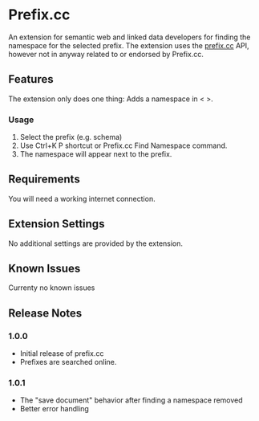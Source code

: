# Prefix.cc

An extension for semantic web and linked data developers for finding the namespace for the selected prefix. The extension uses the [prefix.cc](http://prefix.cc) API, however not in anyway related to or endorsed by Prefix.cc. 

## Features

The extension only does one thing: Adds a namespace in < >.

### Usage
1. Select the prefix (e.g. schema)
2. Use Ctrl+K P shortcut or Prefix.cc Find Namespace command.
3. The namespace will appear next to the prefix.

## Requirements

You will need a working internet connection.

## Extension Settings

No additional settings are provided by the extension.

## Known Issues

Currenty no known issues

## Release Notes


### 1.0.0

* Initial release of prefix.cc
* Prefixes are searched online.

### 1.0.1

* The "save document" behavior after finding a namespace removed
* Better error handling


